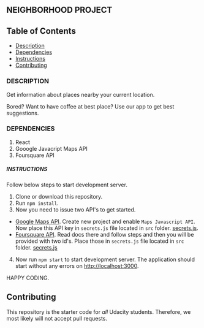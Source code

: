 ## NEIGHBORHOOD PROJECT

## Table of Contents

* [Description](#description)
* [Dependencies](#dependencies)
* [Instructions](#instructions)
* [Contributing](#contributing)

### DESCRIPTION

Get information about places nearby your current location.

Bored? Want to have coffee at best place? Use our app to get best suggestions.

### DEPENDENCIES

1. React
2. Gooogle Javacript Maps API
3. Foursquare API

##### INSTRUCTIONS

Follow below steps to start development server.
1. Clone or download this repository.
2. Run `npm install`.
3. Now you need to issue two API's to get started. 
  * [Google Maps API](https://console.developers.google.com). Create new project and enable `Maps Javascript API`. Now place this API key in `secrets.js` file located in `src` folder. [secrets.js](./scr/secrets.js).
  * [Foursquare API](https://developer.foursquare.com/). Read docs there and follow steps and then you will be provided with two id's. Place those in `secrets.js` file located in `src` folder. [secrets.js](./src/secrets.js)
4. Now run `npm start` to start development server. The application should start without any errors on [http://localhost:3000](http://localhost:3000).

HAPPY CODING.

## Contributing

This repository is the starter code for _all_ Udacity students. Therefore, we most likely will not accept pull requests.